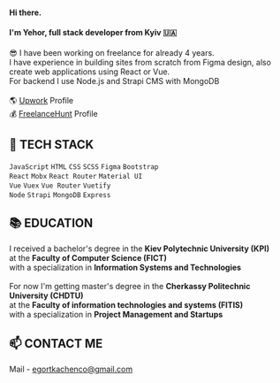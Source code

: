 #### Hi there. 

#### I'm Yehor, full stack developer from Kyiv 🇺🇦

😎 I have been working on freelance for already 4 years. \
I have experience in building sites from scratch from Figma design, also create web applications using React or Vue. \
For backend I use Node.js and Strapi CMS with MongoDB \
\
🌎 [Upwork](https://www.upwork.com/freelancers/~01c84ccd2237ea2b36) Profile \
💰 [FreelanceHunt](https://freelancehunt.com/freelancer/egor_tkachenko.html) Profile

## 🚀 TECH STACK
`JavaScript` `HTML` `CSS` `SCSS` `Figma` `Bootstrap` \
`React` `Mobx` `React Router` `Material UI` \
`Vue` `Vuex` `Vue Router` `Vuetify` \
`Node` `Strapi` `MongoDB` `Express`

## 📚 EDUCATION
I received a bachelor's degree in the **Kiev Polytechnic University (KPI)** \
at the **Faculty of Computer Science (FICT)** \
with a specialization in **Information Systems and Technologies** \
\
For now I'm getting master's degree in the **Cherkassy Politechnic University (CHDTU)** \
at the **Faculty of information technologies and systems (FITIS)** \
with a specialization in **Project Management and Startups**

## 📫 CONTACT ME
Mail - egortkachenco@gmail.com
